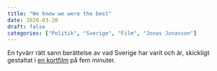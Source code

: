```yaml
---
title: "We knew we were the best"
date: 2020-03-20
draft: false
categories: ["Politik", "Sverige", "Film", "Jonas Jonasson"]
---
```


En tyvärr rätt sann berättelse av vad Sverige har varit och är, skickligt gestaltat i [en kortfilm](https://www.theguardian.com/world/ng-interactive/2020/mar/02/europeans-top-of-the-class-by-jonas-jonasson-starring-viktor-akerblom) på fem minuter.
